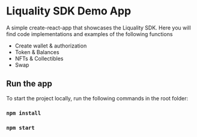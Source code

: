 # Liquality SDK Demo App

A simple create-react-app that showcases the Liquality SDK.
Here you will find code implementations and examples of the following functions

- Create wallet & authorization
- Token & Balances
- NFTs & Collectibles
- Swap

## Run the app

To start the project locally, run the following commands in the root folder:

### `npm install`

### `npm start`
